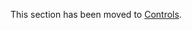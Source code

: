 This section has been moved to [Controls](http://code.google.com/p/gource/wiki/Controls#Appearance).
